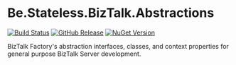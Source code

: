 ﻿# Be.Stateless.BizTalk.Abstractions

[![Build Status](https://dev.azure.com/icraftsoftware/be.stateless/_apis/build/status/Be.Stateless.BizTalk.Abstractions%20Manual%20Release?branchName=master)](https://dev.azure.com/icraftsoftware/be.stateless/_build/latest?definitionId=666&branchName=master)
[![GitHub Release](https://img.shields.io/github/v/release/icraftsoftware/Be.Stateless.BizTalk.Abstractions)](https://github.com/icraftsoftware/Be.Stateless.BizTalk.Abstractions/releases/latest)
[![NuGet Version](https://img.shields.io/nuget/v/Be.Stateless.BizTalk.Abstractions.svg?style=flat)](https://www.nuget.org/packages/Be.Stateless.BizTalk.Abstractions/)

BizTalk Factory's abstraction interfaces, classes, and context properties for general purpose BizTalk Server development.
